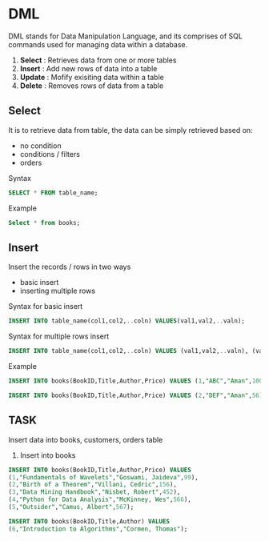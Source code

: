 # DML

DML stands for Data Manipulation Language, and its comprises of SQL commands used for managing data within a database.

1. **Select** : Retrieves data from one or more tables
2. **Insert** : Add new rows of data into a table
3. **Update** : Mofify exisiting data within a table
4. **Delete** : Removes rows of data from a table


## Select 

It is to retrieve data from table, the data can be simply retrieved based on:
- no condition
- conditions / filters
- orders

Syntax
```sql
SELECT * FROM table_name;
```
Example
```sql
Select * from books;
```

## Insert

Insert the records / rows in two ways
- basic insert
- inserting multiple rows

Syntax for basic insert
```sql
INSERT INTO table_name(col1,col2,..coln) VALUES(val1,val2,..valn);
```

Syntax for multiple rows insert
```sql
INSERT INTO table_name(col1,col2,..coln) VALUES (val1,val2,..valn), (val1,val2,..valn), (val1,val2,..valn), (val1,val2,..valn);
```

Example
```sql
INSERT INTO books(BookID,Title,Author,Price) VALUES (1,"ABC","Aman",100);
```

```sql
INSERT INTO books(BookID,Title,Author,Price) VALUES (2,"DEF","Aman",56),(3,"PQR","Kim",1209),(4,"XYZ","John",99);
```

## TASK
Insert data into books, customers, orders table

1. Insert into books

```sql
INSERT INTO books(BookID,Title,Author,Price) VALUES
(1,"Fundamentals of Wavelets","Goswami, Jaideva",99),
(2,"Birth of a Theorem","Villani, Cedric",156),
(3,"Data Mining Handbook","Nisbet, Robert",452),
(4,"Python for Data Analysis","McKinney, Wes",566),
(5,"Outsider","Camus, Albert",567);
```

```sql
INSERT INTO books(BookID,Title,Author) VALUES
(6,"Introduction to Algorithms","Cormen, Thomas");
```